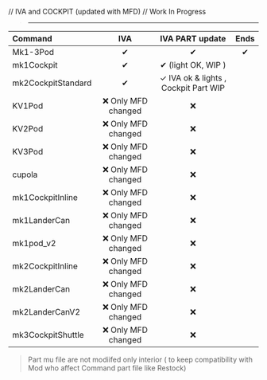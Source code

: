 // IVA and COCKPIT (updated with MFD)
// Work In Progress

>_________________

|  Command   |         IVA        |     IVA PART update      | Ends |
|:---        |        :---:        |        :---:          |  :---: |
| Mk1-3Pod | ✔ | ✔ | ✔|
| mk1Cockpit | ✔| ✔  (light OK, WIP )| |
| mk2CockpitStandard | ✔ | ✓ IVA ok & lights , Cockpit Part WIP ||
| KV1Pod | :x: Only MFD changed | :x: ||
| KV2Pod | :x: Only MFD changed | :x: ||
| KV3Pod | :x: Only MFD changed | :x: ||
| cupola | :x: Only MFD changed | :x: ||
| mk1CockpitInline | :x: Only MFD changed | :x: ||
| mk1LanderCan | :x: Only MFD changed | :x: ||
| mk1pod_v2 | :x: Only MFD changed | :x: ||
| mk2CockpitInline | :x: Only MFD changed | :x: ||
| mk2LanderCan | :x: Only MFD changed | :x: ||
| mk2LanderCanV2 | :x: Only MFD changed | :x: ||
| mk3CockpitShuttle | :x: Only MFD changed | :x: ||


> Part mu file are not modiifed only interior ( to keep compatibility with Mod who affect Command part file like Restock)

